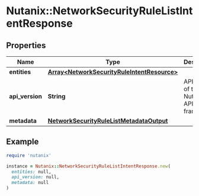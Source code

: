 # Nutanix::NetworkSecurityRuleListIntentResponse

## Properties

| Name | Type | Description | Notes |
| ---- | ---- | ----------- | ----- |
| **entities** | [**Array&lt;NetworkSecurityRuleIntentResource&gt;**](NetworkSecurityRuleIntentResource.md) |  | [optional] |
| **api_version** | **String** | API Version of the Nutanix v3 API framework. | [default to &#39;3.1.0&#39;] |
| **metadata** | [**NetworkSecurityRuleListMetadataOutput**](NetworkSecurityRuleListMetadataOutput.md) |  |  |

## Example

```ruby
require 'nutanix'

instance = Nutanix::NetworkSecurityRuleListIntentResponse.new(
  entities: null,
  api_version: null,
  metadata: null
)
```

